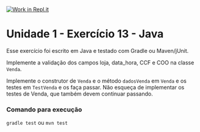 [![Work in Repl.it](https://classroom.github.com/assets/work-in-replit-14baed9a392b3a25080506f3b7b6d57f295ec2978f6f33ec97e36a161684cbe9.svg)](https://classroom.github.com/online_ide?assignment_repo_id=3369792&assignment_repo_type=AssignmentRepo)
# Unidade 1 - Exercício 13 - Java
Esse exercício foi escrito em Java e testado com Gradle ou Maven/jUnit.

Implemente a validação dos campos loja, data_hora, CCF e COO na classe `Venda`.

Implemente o construtor de `Venda` e o método `dadosVenda` em `Venda` e os testes em `TestVenda` e os faça passar. Não esqueça de implementar os testes de Venda, que também devem continuar passando.

### Comando para execução
`gradle test`
ou
`mvn test`
